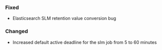 ### Fixed

- Elasticsearch SLM retention value conversion bug

### Changed

- Increased default active deadline for the slm job from 5 to 60 minutes

